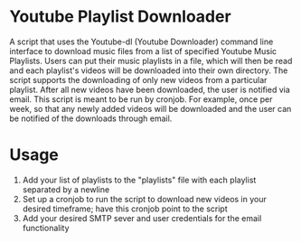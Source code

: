 # Youtube Playlist Downloader
A script that uses the Youtube-dl (Youtube Downloader) command line interface to download music files from a list of specified Youtube Music Playlists. Users can put their music playlists in a file, which will then be read and each playlist's videos will be downloaded into their own directory. The script supports the downloading of only new videos from a particular playlist. After all new videos have been downloaded, the user is notified via email. This script is meant to be run by cronjob. For example, once per week, so that any newly added videos will be downloaded and the user can be notified of the downloads through email.

# Usage
1. Add your list of playlists to the "playlists" file with each playlist separated by a newline
2. Set up a cronjob to run the script to download new videos in your desired timeframe; have this cronjob point to the script
3. Add your desired SMTP sever and user credentials for the email functionality